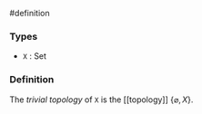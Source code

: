 #definition
### Types
- `X` : Set
### Definition
The *trivial topology* of `X` is the [[topology]] $\left\lbrace\varnothing,X\right\rbrace$.